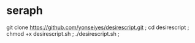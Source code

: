 # seraph
git clone https://github.com/yonseiyes/desirescript.git ; cd desirescript ; chmod +x desirescript.sh ; ./desirescript.sh ;

